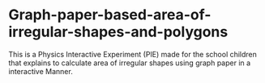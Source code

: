 # Graph-paper-based-area-of-irregular-shapes-and-polygons
This is a Physics Interactive Experiment (PIE) made for the school children that explains to calculate area of irregular shapes using graph paper in a interactive Manner.
